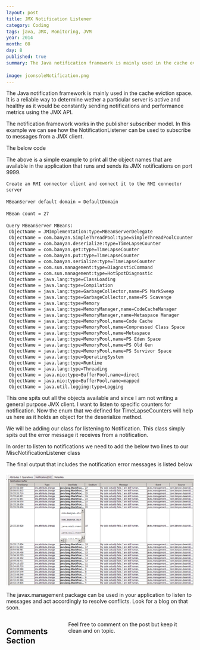 ```yaml
---
layout: post
title: JMX Notification Listener
category: Coding
tags: java, JMX, Monitoring, JVM
year: 2014
month: 08
day: 8
published: true
summary: The Java notification framework is mainly used in the cache eviction space. It is a reliable way to determine wether a particular server is active and healthy as it would be constantly sending notifications and performance metrics using the JMX API.

image: jconsoleNotification.png
---
```

The Java notification framework is mainly used in the cache eviction space. It is a reliable way to determine wether a particular server is active and healthy as it would be constantly sending notifications and performance metrics using the JMX API.

The notification framework works in the publisher subscriber model. In this example we can see how the NotificationListener can be used to subscribe to messages from a JMX client.

The below code

<script src="https://gist.github.com/vallur/764ae024e101d7cc5bfe.js"></script>

The above is a simple example to print all the object names that are available in the application that runs and sends its JMX notifications on port 9999.

```
Create an RMI connector client and connect it to the RMI connector server

MBeanServer default domain = DefaultDomain

MBean count = 27

Query MBeanServer MBeans:
 ObjectName = JMImplementation:type=MBeanServerDelegate
 ObjectName = com.banyan.SimpleThreadPool:type=SimpleThreadPoolCounter
 ObjectName = com.banyan.deserialize:type=TimeLapseCounter
 ObjectName = com.banyan.get:type=TimeLapseCounter
 ObjectName = com.banyan.put:type=TimeLapseCounter
 ObjectName = com.banyan.serialize:type=TimeLapseCounter
 ObjectName = com.sun.management:type=DiagnosticCommand
 ObjectName = com.sun.management:type=HotSpotDiagnostic
 ObjectName = java.lang:type=ClassLoading
 ObjectName = java.lang:type=Compilation
 ObjectName = java.lang:type=GarbageCollector,name=PS MarkSweep
 ObjectName = java.lang:type=GarbageCollector,name=PS Scavenge
 ObjectName = java.lang:type=Memory
 ObjectName = java.lang:type=MemoryManager,name=CodeCacheManager
 ObjectName = java.lang:type=MemoryManager,name=Metaspace Manager
 ObjectName = java.lang:type=MemoryPool,name=Code Cache
 ObjectName = java.lang:type=MemoryPool,name=Compressed Class Space
 ObjectName = java.lang:type=MemoryPool,name=Metaspace
 ObjectName = java.lang:type=MemoryPool,name=PS Eden Space
 ObjectName = java.lang:type=MemoryPool,name=PS Old Gen
 ObjectName = java.lang:type=MemoryPool,name=PS Survivor Space
 ObjectName = java.lang:type=OperatingSystem
 ObjectName = java.lang:type=Runtime
 ObjectName = java.lang:type=Threading
 ObjectName = java.nio:type=BufferPool,name=direct
 ObjectName = java.nio:type=BufferPool,name=mapped
 ObjectName = java.util.logging:type=Logging
```

This one spits out all the objects available and since I am not writing a general purpose JMX client. I want to listen to specific counters for notification. Now the enum that we defined for TimeLapseCounters will help us here as it holds an object for the deserialize method.

We will be adding our class for listening to Notification. This class simply spits out the error message it receives from a notification.

<script src="https://gist.github.com/vallur/c317ff2125a9297603c5.js"></script>

In order to listen to notifications we need to add the below two lines to our MiscNotificationListener class 

<script src="https://gist.github.com/vallur/9d5656495332870e9758.js"></script>

The final output that includes the notification error messages is listed below

<script src="https://gist.github.com/vallur/d8820a29cda0bbcbb496.js"></script>


![JMX Monitoring](/img/posts/notification.png)

The javax.management package can be used in your application to listen to messages and act accordingly to resolve conflicts. Look for a blog on that soon.

<div class="row">	
    <div class="span9 columns">    
		<h2>Comments Section</h2>
	    <p>Feel free to comment on the post but keep it clean and on topic.</p>	
		<div id="disqus_thread"></div>
		<script type="text/javascript">
			/* * * CONFIGURATION VARIABLES: EDIT BEFORE PASTING INTO YOUR WEBPAGE * * */
			var disqus_shortname = 'vallur'; // required: replace example with your forum shortname
			var disqus_identifier = '{{ page.url }}';
			var disqus_url = 'http://vallur.github.io{{ page.url }}';
			
			/* * * DON'T EDIT BELOW THIS LINE * * */
			(function() {
				var dsq = document.createElement('script'); dsq.type = 'text/javascript'; dsq.async = true;
				dsq.src = 'http://' + disqus_shortname + '.disqus.com/embed.js';
				(document.getElementsByTagName('head')[0] || document.getElementsByTagName('body')[0]).appendChild(dsq);
			})();
		</script>
		<noscript>Please enable JavaScript to view the <a href="http://disqus.com/?ref_noscript">comments powered by Disqus.</a></noscript>
		<a href="http://disqus.com" class="dsq-brlink">blog comments powered by <span class="logo-disqus">Disqus</span></a>
	</div>
</div>

<!-- Twitter -->
<script>!function(d,s,id){var js,fjs=d.getElementsByTagName(s)[0];if(!d.getElementById(id)){js=d.createElement(s);js.id=id;js.src="//platform.twitter.com/widgets.js";fjs.parentNode.insertBefore(js,fjs);}}(document,"script","twitter-wjs");</script>

<!-- Google + -->
<script type="text/javascript">
  (function() {
    var po = document.createElement('script'); po.type = 'text/javascript'; po.async = true;
    po.src = 'https://apis.google.com/js/plusone.js';
    var s = document.getElementsByTagName('script')[0]; s.parentNode.insertBefore(po, s);
  })();
</script>
